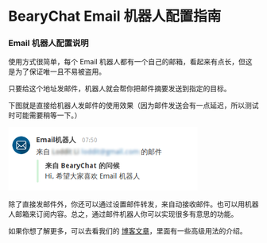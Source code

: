 # BearyChat Email 机器人配置指南

### Email 机器人配置说明 ###

使用方式很简单，每个 Email 机器人都有一个自己的邮箱，看起来有点长，但这是为了保证唯一且不易被盗用。

只要给这个地址发邮件，机器人就会帮你把邮件摘要发送到指定的目标。

下图就是直接给机器人发邮件的使用效果（因为邮件发送会有一点延迟，所以测试时可能需要稍等一下。）

![](/images/tutorial/email_hello.png)


除了直接发邮件外，你还可以通过设置邮件转发，来自动接收邮件。也可以用机器人邮箱来订阅内容。总之，通过邮件机器人你可以实现很多有意思的功能。

如果你想了解更多，可以去看我们的 [博客文章](http://bearyinnovative.com/email_robot)，里面有一些高级用法的介绍。


